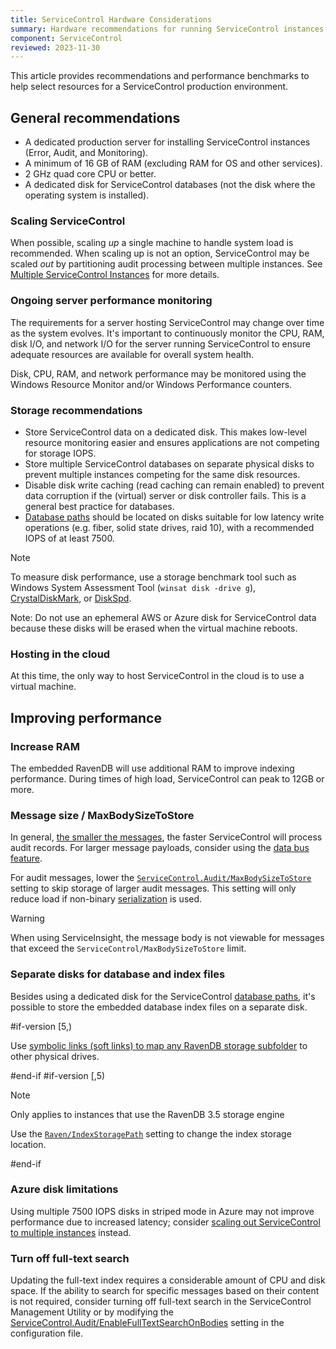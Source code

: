 ```yaml
---
title: ServiceControl Hardware Considerations
summary: Hardware recommendations for running ServiceControl instances
component: ServiceControl
reviewed: 2023-11-30
---
```


This article provides recommendations and performance benchmarks to help select resources for a ServiceControl production environment.

## General recommendations

* A dedicated production server for installing ServiceControl instances (Error, Audit, and Monitoring).
* A minimum of 16 GB of RAM (excluding RAM for OS and other services).
* 2 GHz quad core CPU or better.
* A dedicated disk for ServiceControl databases (not the disk where the operating system is installed).

### Scaling ServiceControl

When possible, scaling *up* a single machine to handle system load is recommended. When scaling up is not an option, ServiceControl may be scaled *out* by partitioning audit processing between multiple instances. See [Multiple ServiceControl Instances](remotes.md) for more details.

### Ongoing server performance monitoring

The requirements for a server hosting ServiceControl may change over time as the system evolves. It's important to continuously monitor the CPU, RAM, disk I/O, and network I/O for the server running ServiceControl to ensure adequate resources are available for overall system health.

Disk, CPU, RAM, and network performance may be monitored using the Windows Resource Monitor and/or Windows Performance counters.

### Storage recommendations

* Store ServiceControl data on a dedicated disk. This makes low-level resource monitoring easier and ensures applications are not competing for storage IOPS.
* Store multiple ServiceControl databases on separate physical disks to prevent multiple instances competing for the same disk resources.
* Disable disk write caching (read caching can remain enabled) to prevent data corruption if the (virtual) server or disk controller fails. This is a general best practice for databases.
* [Database paths](/servicecontrol/creating-config-file.md#host-settings-servicecontroldbpath) should be located on disks suitable for low latency write operations (e.g. fiber, solid state drives, raid 10), with a recommended IOPS of at least 7500.

> [!NOTE]
> To measure disk performance, use a storage benchmark tool such as Windows System Assessment Tool (`winsat disk -drive g`), [CrystalDiskMark](https://crystalmark.info/en/software/crystaldiskmark/), or [DiskSpd](https://github.com/Microsoft/diskspd).

Note: Do not use an ephemeral AWS or Azure disk for ServiceControl data because these disks will be erased when the virtual machine reboots.

### Hosting in the cloud

At this time, the only way to host ServiceControl in the cloud is to use a virtual machine.

## Improving performance

### Increase RAM

The embedded RavenDB will use additional RAM to improve indexing performance. During times of high load, ServiceControl can peak to 12GB or more.

### Message size / MaxBodySizeToStore

In general, [the smaller the messages](https://particular.net/blog/putting-your-events-on-a-diet), the faster ServiceControl will process audit records. For larger message payloads, consider using the [data bus feature](/nservicebus/messaging/databus/).

For audit messages, lower the [`ServiceControl.Audit/MaxBodySizeToStore`](/servicecontrol/audit-instances/creating-config-file.md#performance-tuning-servicecontrol-auditmaxbodysizetostore) setting to skip storage of larger audit messages. This setting will only reduce load if non-binary [serialization](/nservicebus/serialization/) is used.

> [!WARNING]
> When using ServiceInsight, the message body is not viewable for messages that exceed the `ServiceControl/MaxBodySizeToStore` limit.

### Separate disks for database and index files

Besides using a dedicated disk for the ServiceControl [database paths](/servicecontrol/creating-config-file.md#host-settings-servicecontroldbpath), it's possible to store the embedded database index files on a separate disk.

#if-version [5,)

Use [symbolic links (soft links) to map any RavenDB storage subfolder](https://ravendb.net/docs/article-page/5.4/csharp/server/storage/customizing-raven-data-files-locations) to other physical drives.

#end-if
#if-version [,5)

> [!NOTE]
> Only applies to instances that use the RavenDB 3.5 storage engine

Use the [`Raven/IndexStoragePath`](/servicecontrol/creating-config-file.md?version=servicecontrol_4#host-settings-ravenindexstoragepath) setting to change the index storage location.

#end-if

### Azure disk limitations

Using multiple 7500 IOPS disks in striped mode in Azure may not improve performance due to increased latency; consider [scaling out ServiceControl to multiple instances](#general-recommendations-scaling-servicecontrol) instead.

### Turn off full-text search

Updating the full-text index requires a considerable amount of CPU and disk space. If the ability to search for specific messages based on their content is not required, consider turning off full-text search in the ServiceControl Management Utility or by modifying the [ServiceControl.Audit/EnableFullTextSearchOnBodies](/servicecontrol/audit-instances/creating-config-file.md#performance-tuning-servicecontrol-auditenablefulltextsearchonbodies) setting in the configuration file.

